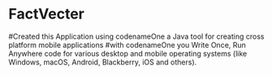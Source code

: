# FactVecter
#Created this Application using codenameOne a Java tool for creating cross platform mobile applications 
#with codenameOne you Write Once, Run Anywhere code for various desktop and mobile operating systems (like Windows, macOS, Android, Blackberry, iOS and others).

